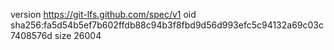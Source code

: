 version https://git-lfs.github.com/spec/v1
oid sha256:fa5d54b5ef7b602ffdb88c94b3f8fbd9d56d993efc5c94132a69c03c7408576d
size 26004
